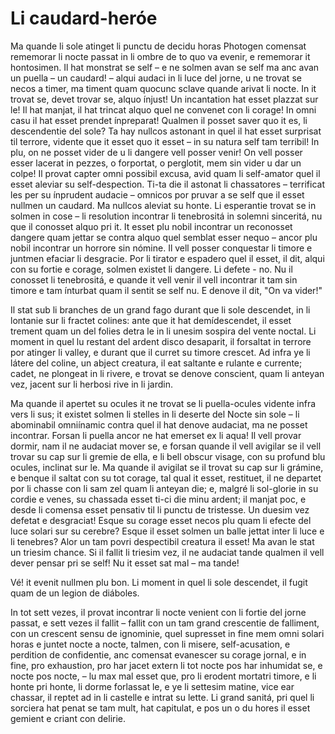 # Li caudard-heróe

Ma quande li sole atinget li punctu de decidu horas Photogen comensat rememorar li nocte passat in li ombre de to quo va evenir, e rememorar it hontosimen. Il hat monstrat se self – e ne solmen avan se self ma anc avan un puella – un caudard! – alqui audaci in li luce del jorne, u ne trovat se necos a timer, ma timent quam quocunc sclave quande arivat li nocte. In it trovat se, devet trovar se, alquo ínjust! Un incantation hat esset plazzat sur le! Il hat manjat, il hat trincat alquo quel ne convenet con li corage! In omni casu il hat esset prendet ínpreparat! Qualmen il posset saver quo it es, li descendentie del sole? Ta hay nullcos astonant in quel il hat esset surprisat til terrore, vidente que it esset quo it esset – in su natura self tam terribil! In plu, on ne posset vider de u li dangere vell posser venir! On vell posser esser lacerat in pezzes, o forportat, o perglotit, mem sin vider u dar un colpe! Il provat capter omni possibil excusa, avid quam li self-amator quel il esset aleviar su self-despection. Ti-ta die il astonat li chassatores – terrificat les per su ínprudent audacie – omnicos por pruvar a se self que il esset nullmen un caudard. Ma nullcos aleviat su honte. Li esperantie trovat se in solmen in cose – li resolution incontrar li tenebrositá in solemni sinceritá, nu que il conosset alquo pri it. It esset plu nobil incontrar un reconosset dangere quam jettar se contra alquo quel semblat esser nequo – ancor plu nobil incontrar un horrore sin nómine. Il vell posser conquestar li timore e juntmen efaciar li desgracie. Por li tirator e espadero quel il esset, il dit, alqui con su fortie e corage, solmen existet li dangere. Li defete - no. Nu il conosset li tenebrositá, e quande it vell venir il vell incontrar it tam sin timore e tam ínturbat quam il sentit se self nu. E denove il dit, "On va vider!"

Il stat sub li branches de un grand fago durant que li sole descendet, in li lontanie sur li fractet colines: ante que it hat demídescendet, il esset trement quam un del folies detra le in li unesim sospira del vente noctal. Li moment in quel lu restant del ardent disco desaparit, il forsaltat in terrore por atinger li valley, e durant que il curret su timore crescet. Ad infra ye li látere del coline, un abject creatura, il eat saltante e rulante e currente; cadet, ne plongeat in li rivere, e trovat se denove conscient, quam li anteyan vez, jacent sur li herbosi rive in li jardin.

Ma quande il apertet su ocules it ne trovat se li puella-ocules vidente infra vers li sus; it existet solmen li stelles in li deserte del Nocte sin sole – li abominabil omniínamic contra quel il hat denove audaciat, ma ne posset incontrar. Forsan li puella ancor ne hat emerset ex li aqua! Il vell provar dormir, nam il ne audaciat mover se, e forsan quande il vell avigilar se il vell trovar su cap sur li gremie de ella, e li bell obscur visage, con su profund blu ocules, inclinat sur le. Ma quande il avigilat se il trovat su cap sur li grámine, e benque il saltat con su tot corage, tal qual it esset, restituet, il ne departet por li chasse con li sam zel quam li anteyan die; e, malgré li sol-glorie in su cordie e venes, su chassada esset ti-ci die minu ardent; il manjat poc, e desde li comensa esset pensativ til li punctu de tristesse. Un duesim vez defetat e desgraciat! Esque su corage esset necos plu quam li efecte del luce solari sur su cerebre? Esque il esset solmen un balle jettat inter li luce e li tenebres? Alor un tam povri despectibil creatura il esset! Ma avan le stat un triesim chance. Si il fallit li triesim vez, il ne audaciat tande qualmen il vell dever pensar pri se self! Nu it esset sat mal – ma tande!

Vé! it evenit nullmen plu bon. Li moment in quel li sole descendet, il fugit quam de un legion de diáboles.

In tot sett vezes, il provat incontrar li nocte venient con li fortie del jorne passat, e sett vezes il fallit – fallit con un tam grand crescentie de falliment, con un crescent sensu de ignominie, quel supresset in fine mem omni solari horas e juntet nocte a nocte, talmen, con li misere, self-acusation, e perdition de confidentie, anc comensat evanescer su corage jornal, e in fine, pro exhaustion, pro har jacet extern li tot nocte pos har inhumidat se, e nocte pos nocte, – lu max mal esset que, pro li erodent mortatri timore, e li honte pri honte, li dorme forlassat le, e ye li settesim matine, vice ear chassar, il reptet ad in li castelle e intrat su lette. Li grand sanitá, pri quel li sorciera hat penat se tam mult, hat capitulat, e pos un o du hores il esset gemient e criant con delirie.